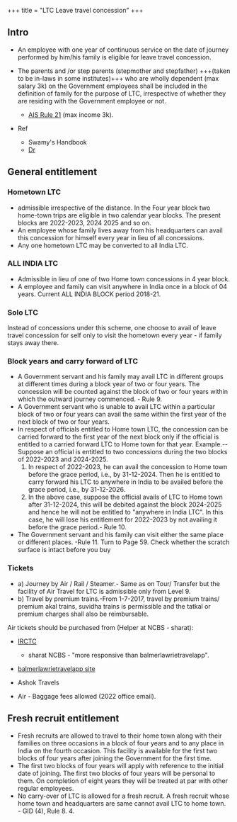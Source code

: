 +++
title = "LTC Leave travel concession"
+++

## Intro
- An  employee  with  one  year  of  continuous  service  on  the  date  of  journey  performed  by  him/his  family  is  eligible  for  leave  travel  concession.
- The parents and /or step parents (stepmother and stepfather) +++(taken to be in-laws in some institutes)+++ who are wholly dependent (max salary 3k) on the Government employees shall be included in the definition of family for the purpose of LTC, irrespective of whether they are residing with the Government employee or not.
  - [AIS Rule 21](https://dopt.gov.in/sites/default/files/Revised_AIS_Rule_Vol_I_Rule_21.pdf) (max income 3k).

- Ref 
  - Swamy's Handbook
  - [Dr](https://drive.google.com/drive/u/0/folders/1uJubNls5VIDtc77YV4vk_Rc0r1UMbgL_)

## General entitlement
### Hometown  LTC
- admissible  irrespective  of  the distance. In the Four year block two home-town trips are eligible in two calendar year blocks. The present blocks are 2022-2023, 2024 2025 and so on.  
- An employee whose family lives away from his headquarters can avail this concession for himself every year in lieu of all concessions.
- Any  one  hometown LTC may  be  converted to all India LTC. 

### ALL  INDIA  LTC
- Admissible in lieu of one of two Home town concessions in 4 year block.
- A  employee  and  family  can  visit anywhere  in  India  once  in  a  block  of  04  years. Current ALL INDIA BLOCK period 2018-21. 

### Solo LTC
Instead of concessions  under  this  scheme,  one  choose  to  avail  of  leave  travel  concession  for  self  only  to  visit  the  hometown  every  year - if family stays away there.

### Block years and carry forward of LTC
-  A Government servant and his family may avail LTC in different groups at different times during a block year of two or four years. The concession will be counted against the block of two or four years within which the outward journey commenced. - Rule 9.
- A Government servant who is unable to avail LTC within a particular block of two or four years can avail the same within the first year of the next block of two or four years.
- In respect of officials entitled to Home town LTC, the concession can be carried forward to the first year of the next block only if the official is entitled to a carried forward LTC to Home town for that year. Example.--Suppose an official is entitled to two concessions during the two blocks of 2022-2023 and 2024-2025.
  1. In respect of 2022-2023, he can avail the concession to Home town
     before the grace period, i.e., by 31-12-2024. Then he is entitled to carry forward his LTC to anywhere in India to be availed before the grace period, i.e., by 31-12-2026.
  2. In the above case, suppose the official avails of LTC to Home town after 31-12-2024, this will be debited against the block 2024-2025 and hence he will not be entitled to "anywhere in India LTC". In this case, he will lose his entitlement for 2022-2023 by not availing it before the grace period.- Rule 10.
- The Government servant and his family can visit either the same place or different places. -Rule 11.
  Turn to Page 59. Check whether the scratch
  surface is intact before you buy


### Tickets
- a) Journey by Air / Rail / Steamer.- Same as on Tour/ Transfer but the facility of Air Travel for LTC is admissible only from Level 9.
- b) Travel by premium trains.-From 1-7-2017, travel by premium trains/ premium akal trains, suvidha trains is permissible and the tatkal or premium charges shall also be reimbursable.

Air tickets should be purchased from (Helper at NCBS - sharat):

- [IRCTC](https://www.air.irctc.co.in/) 
  - sharat NCBS - "more responsive than balmerlawrietravelapp".
- [balmerlawrietravelapp site](https://govemp.balmerlawrietravelapp.com/)
- Ashok Travels

- Air - Baggage fees allowed (2022 office email).


## Fresh recruit entitlement
- Fresh recruits are allowed to travel to their home town along with their families on three occasions in a block of four years and to any place in India on the fourth occasion. This facility is available for the first two blocks of four years after joining the Government for the first time.
- The first two blocks of four years will apply with reference to the initial date of joining. The first two blocks of four years will be personal to them. On completion of eight years they will be treated at par with other regular employees. 
- No carry-over of LTC is allowed for a fresh recruit. A fresh recruit whose home town and headquarters are same cannot avail LTC to home town. - GID (4), Rule 8. 4.
